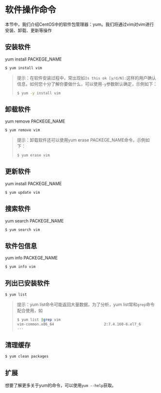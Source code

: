 # 软件操作命令

本节中，我们介绍CentOS中的软件包管理器：yum。我们将通过vim对vim进行安装、卸载、更新等操作



## 安装软件

yum install PACKEGE_NAME

```bash
$ yum install vim
```

> 提示：在软件安装过程中，常出现如`Is this ok [y/d/N]:`这样的用户确认信息，如何您十分了解你要做什么，可以使用`-y`参数默认确定，示例如下：
>
> ```bash
> $ yum -y install vim
> ```

## 卸载软件

yum remove PACKEGE_NAME

```bash
$ yum remove vim
```

> 提示：卸载软件还可以使用yum erase PACKEGE_NAME命令，示例如下：
>
> ```bash
> $ yum erase vim
> ```

## 更新软件

yum install PACKEGE_NAME

```bash
$ yum update vim
```

## 搜索软件

yum search PACKEGE_NAME

```bash
$ yum search vim
```

## 软件包信息

yum info PACKEGE_NAME

```bash
$ yum info vim
```

## 列出已安装软件

```bash
$ yum list
```

> 提示：yum list命令可能返回大量数据，为了分析，yum list常和`grep`命令配合使用，如
>
> ```bash
> $ yum list |grep vim
> vim-common.x86_64                       2:7.4.160-6.el7_6              @updates 
> ···
> ```

## 清理缓存

```bash
$ yum clean packages
```



## 扩展

想要了解更多关于yum的命令，可以使用`yum --help`获取。

